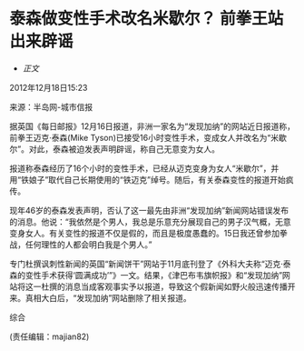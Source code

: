 # 泰森做变性手术改名米歇尔？ 前拳王站出来辟谣

- _正文_

2012年12月18日15:23

来源：半岛网-城市信报

据英国《每日邮报》12月16日报道，非洲一家名为“发现加纳”的网站近日报道称，前拳王迈克·泰森(Mike Tyson)已接受16小时变性手术，变成女人并改名为“米歇尔”。对此，泰森被迫发表声明辟谣，称自己无意变为女人。

报道称泰森经历了16个小时的变性手术，已经从迈克变身为女人“米歇尔”，并用“铁娘子”取代自己长期使用的“铁迈克”绰号。随后，有关泰森变性的报道开始疯传。

现年46岁的泰森发表声明，否认了这一最先由非洲“发现加纳”新闻网站错误发布的消息。他说：“我依然是个男人，我总是乐意充分展现自己的男子汉气概，无意变身女人。有关变性的报道不仅是假的，而且是极度愚蠢的。15日我还曾参加拳战，任何理性的人都会明白我是个男人。”

专门杜撰讽刺性新闻的英国“新闻饼干”网站于11月底刊登了《外科大夫称“迈克·泰森的变性手术获得‘圆满成功’”》一文。结果，《津巴布韦旗帜报》和“发现加纳”网站将这一杜撰的消息当成客观事实予以报道，导致这个假新闻如野火般迅速传播开来。真相大白后，“发现加纳”网站删除了相关报道。

综合

(责任编辑：majian82)
<!-- tcd_original_link https://sports.sohu.com/20121218/n360799257.shtml -->
